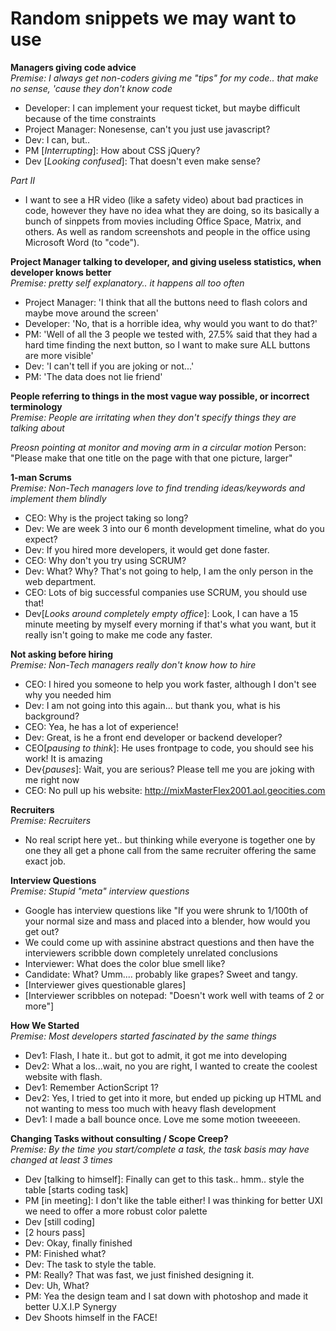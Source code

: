 Random snippets we may want to use
=================================
  
__Managers giving code advice__  
*Premise: I always get non-coders giving me "tips" for my code.. that make no sense, 'cause they don't know code*  
  
* Developer: I can implement your request ticket, but maybe difficult because of the time constraints
* Project Manager: Nonesense, can't you just use javascript?
* Dev: I can, but..
* PM [_Interrupting_]: How about CSS jQuery?
* Dev [_Looking confused_]: That doesn't even make sense?
  
  
*Part II*  
* I want to see a HR video (like a safety video) about bad practices in code, however they have no idea what they are doing, so its basically a bunch of sinppets from movies including Office Space, Matrix, and others. As well as random screenshots and people in the office using Microsoft Word (to "code").
  
   
__Project Manager talking to developer, and giving useless statistics, when developer knows better__  
*Premise: pretty self explanatory.. it happens all too often*
  
* Project Manager: 'I think that all the buttons need to flash colors and maybe move around the screen'  
* Developer: 'No, that is a horrible idea, why would you want to do that?'  
* PM: 'Well of all the 3 people we tested with, 27.5% said that they had a hard time finding the next button, so I want to make sure ALL buttons are more visible'  
* Dev: 'I can't tell if you are joking or not...'  
* PM: 'The data does not lie friend'
  
  
__People referring to things in the most vague way possible, or incorrect terminology__  
*Premise: People are irritating when they don't specify things they are talking about*
  
*Preosn pointing at monitor and moving arm in a circular motion*
Person: "Please make that one title on the page with that one picture, larger"
  

__1-man Scrums__  
*Premise: Non-Tech managers love to find trending ideas/keywords and implement them blindly*

* CEO: Why is the project taking so long?
* Dev: We are week 3 into our 6 month development timeline, what do you expect?
* Dev: If you hired more developers, it would get done faster.
* CEO: Why don't you try using SCRUM?
* Dev: What? Why? That's not going to help, I am the only person in the web department.
* CEO: Lots of big successful companies use SCRUM, you should use that!
* Dev[_Looks around completely empty office_]: Look, I can have a 15 minute meeting by myself every morning if that's what you want, but it really isn't going to make me code any faster.


__Not asking before hiring__  
*Premise: Non-Tech managers really don't know how to hire*

* CEO: I hired you someone to help you work faster, although I don't see why you needed him
* Dev: I am not going into this again... but thank you, what is his background?
* CEO: Yea, he has a lot of experience!
* Dev: Great, is he a front end developer or backend developer?
* CEO[_pausing to think_]: He uses frontpage to code, you should see his work! It is amazing
* Dev{_pauses_]: Wait, you are serious? Please tell me you are joking with me right now
* CEO: No pull up his website: http://mixMasterFlex2001.aol.geocities.com

__Recruiters__  
*Premise: Recruiters*
  
* No real script here yet.. but thinking while everyone is together one by one they all get a phone call from the same recruiter offering the same exact job.


__Interview Questions__  
*Premise: Stupid "meta" interview questions*

* Google has interview questions like "If you were shrunk to 1/100th of your normal size and mass and placed into a blender, how would you get out?
* We could come up with assinine abstract questions and then have the interviewers scribble down completely unrelated conclusions
* Interviewer: What does the color blue smell like?
* Candidate: What? Umm.... probably like grapes? Sweet and tangy.
* [Interviewer gives questionable glares]
* [Interviewer scribbles on notepad: "Doesn't work well with teams of 2 or more"]  
  
  
__How We Started__  
*Premise: Most developers started fascinated by the same things*
  
* Dev1: Flash, I hate it.. but got to admit, it got me into developing
* Dev2: What a los...wait, no you are right, I wanted to create the coolest website with flash.
* Dev1: Remember ActionScript 1?
* Dev2: Yes, I tried to get into it more, but ended up picking up HTML and not wanting to mess too much with heavy flash development
* Dev1: I made a ball bounce once. Love me some motion tweeeeen.  
  
__Changing Tasks without consulting / Scope Creep?__  
*Premise: By the time you start/complete a task, the task basis may have changed at least 3 times*  
  
* Dev [talking to himself]: Finally can get to this task.. hmm.. style the table [starts coding task]
* PM [in meeting]: I don't like the table either! I was thinking for better UXI we need to offer a more robust color palette
* Dev [still coding]
* [2 hours pass]
* Dev: Okay, finally finished
* PM: Finished what?
* Dev: The task to style the table.
* PM: Really? That was fast, we just finished designing it.
* Dev: Uh, What?
* PM: Yea the design team and I sat down with photoshop and made it better U.X.I.P Synergy
* Dev Shoots himself in the FACE!
